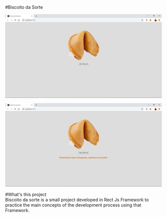 #Biscoito da Sorte

!['Biscoito da sorte'](./src/assets/biscoito_00.png "How it looks like.")  

!['Biscoito da sorte'](./src/assets/biscoito_01.png "How it looks like after click the button.")  

#What's this project  
Biscoito da sorte is a small project developed in Rect Js Framework to practice the main concepts of the development process using that Framework.